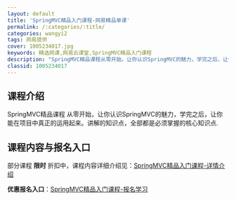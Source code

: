 ```yaml
---
layout: default
title: 'SpringMVC精品入门课程-网易精品单课'
permalink: /:categories/:title/
categories: wangyi2
tags: 网易提供
cover: 1005234017.jpg
keywords: 精选网课,网易云课堂,SpringMVC精品入门课程
description: "SpringMVC精品课程从零开始，让你认识SpringMVC的魅力，学完之后，让你能在项目中真正的运用起来。讲解的知识点，全部都是必须掌握的核心知识点.SpringMVC精品入门课程"
classid: 1005234017
---
```


## 课程介绍

SpringMVC精品课程 从零开始，让你认识SpringMVC的魅力，学完之后，让你能在项目中真正的运用起来。讲解的知识点，全部都是必须掌握的核心知识点.

## 课程内容与报名入口

部分课程 **限时** 折扣中，课程内容详细介绍见：[SpringMVC精品入门课程-详情介绍](https://study.163.com/course/introduction/1005234017.htm?share=1&shareId=1025206652&utm_campaign=share&utm_medium=iphoneShare&utm_source=&utm_u=1025206652)

**优惠报名入口**：[SpringMVC精品入门课程-报名学习](https://study.163.com/course/introduction/1005234017.htm?share=1&shareId=1025206652&utm_campaign=share&utm_medium=iphoneShare&utm_source=&utm_u=1025206652)

